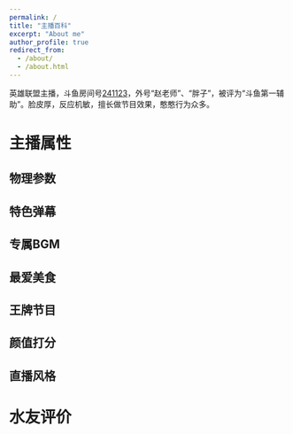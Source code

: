 ```yaml
---
permalink: /
title: "主播百科"
excerpt: "About me"
author_profile: true
redirect_from: 
  - /about/
  - /about.html
---
```


英雄联盟主播，斗鱼房间号[241123](https://www.douyu.com/241123)，外号“赵老师”、“胖子”，被评为“斗鱼第一辅助”。脸皮厚，反应机敏，擅长做节目效果，憨憨行为众多。


主播属性
======

物理参数
------

特色弹幕
------

专属BGM
------

最爱美食
------

王牌节目
------

颜值打分
------

直播风格
------

水友评价
======
